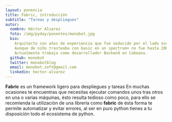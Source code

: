 ```yaml
---
layout: ponencia
title: Fabric, introducción
subtitle: "Tareas y despliegues"
autor:
  nombre: Héctor Alvarez
  foto: /img/pyday/ponentes/monobot.jpg
  bio:
    Arquitecto con años de experiencia que fue seducido por el lado oscuro.
    Aunque de niño trasteaba con basic en un spectrum+ no fue hasta 2009 cuando de forma autodidacta y poco a poco aprendió programación, Python para él fue como pasar a través del espejo, todo era nuevo, mágico y excitante.
    Actualmente trabaja como desarrollador Backend en Cabaana.
  github: monobot
  twitter: monobotblog
  email: monobot.soft@gmail.com
  linkedin: hector-alvarez
---
```

**Fabric** es un framework ligero para despliegues y tareas
En muchas ocasiones te encuentras que necesitas ejecutar comandos unos tras otros en una o varias máquinas, ésto resulta tedioso como poco, para ello se recomienda la utilización de una librería como **fabric** de ésta forma te permite automatizar y evitar errores, al ser en puro python tienes a tu disposición todo el ecosistema de python.
